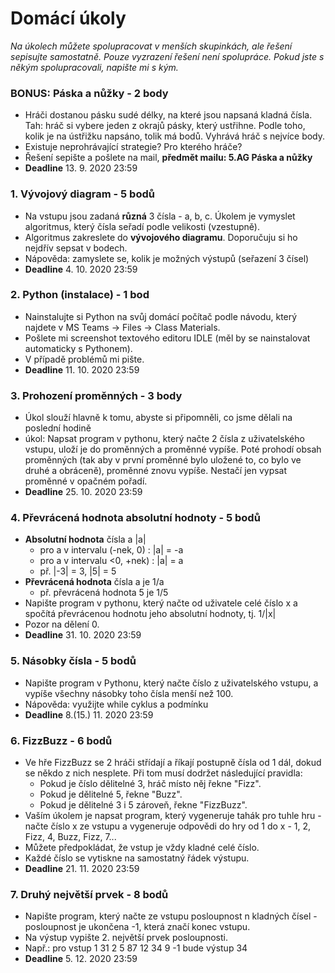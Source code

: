 # Domácí úkoly

*Na úkolech můžete spolupracovat v menších skupinkách, ale řešení sepisujte samostatně. Pouze vyzrazení řešení není spolupráce. Pokud jste s někým spolupracovali, napište mi s kým.*

### BONUS: Páska a nůžky - 2 body
- Hráči dostanou pásku sudé délky, na které jsou napsaná kladná čísla. Tah: hráč si vybere jeden z okrajů pásky, který ustřihne. Podle toho, kolik je na ústřižku napsáno, tolik má bodů. Vyhrává hráč s nejvíce body.
- Existuje neprohrávající strategie? Pro kterého hráče?
- Řešení sepište a pošlete na mail, **předmět mailu: 5.AG Páska a nůžky**
- **Deadline** 13. 9. 2020 23:59

### 1. Vývojový diagram - 5 bodů
- Na vstupu jsou zadaná **různá** 3 čísla - a, b, c. Úkolem je vymyslet algoritmus, který čísla seřadí podle velikosti (vzestupně).
- Algoritmus zakreslete do **vývojového diagramu**. Doporučuju si ho nejdřív sepsat v bodech.
- Nápověda: zamyslete se, kolik je možných výstupů (seřazení 3 čísel)
- **Deadline** 4. 10. 2020 23:59

### 2. Python (instalace) - 1 bod
- Nainstalujte si Python na svůj domácí počítač podle návodu, který najdete v MS Teams -> Files -> Class Materials.
- Pošlete mi screenshot textového editoru IDLE (měl by se nainstalovat automaticky s Pythonem).
- V případě problémů mi pište.
- **Deadline** 11. 10. 2020 23:59

### 3. Prohození proměnných - 3 body
- Úkol slouží hlavně k tomu, abyste si připomněli, co jsme dělali na poslední hodině
- úkol: Napsat program v pythonu, který načte 2 čísla z uživatelského vstupu, uloží je do proměnných a proměnné vypíše. Poté prohodí obsah proměnných (tak aby v první proměnné bylo uložené to, co bylo ve druhé a obráceně), proměnné znovu vypíše. Nestačí jen vypsat proměnné v opačném pořadí.
- **Deadline** 25. 10. 2020 23:59

### 4. Převrácená hodnota absolutní hodnoty - 5 bodů
- **Absolutní hodnota** čísla a |a|
  - pro a v intervalu (-nek, 0) : |a| = -a
  - pro a v intervalu <0, +nek) : |a| = a
  - př. |-3| = 3, |5| = 5
- **Převrácená hodnota** čísla a je 1/a
  - př. převrácená hodnota 5 je 1/5
- Napište program v pythonu, který načte od uživatele celé číslo x a spočítá převrácenou hodnotu jeho absolutní hodnoty, tj. 1/|x|
- Pozor na dělení 0.
- **Deadline** 31. 10. 2020 23:59

### 5. Násobky čísla - 5 bodů
- Napište program v Pythonu, který načte číslo z uživatelského vstupu, a vypíše všechny násobky toho čísla menší než 100.
- Nápověda: využijte while cyklus a podmínku
- **Deadline** 8.(15.) 11. 2020 23:59


### 6. FizzBuzz - 6 bodů
- Ve hře FizzBuzz se 2 hráči střídají a říkají postupně čísla od 1 dál, dokud se někdo z nich nesplete. Při tom musí dodržet následující pravidla:
  - Pokud je číslo dělitelné 3, hráč místo něj řekne "Fizz".
  - Pokud je dělitelné 5, řekne "Buzz".
  - Pokud je dělitelné 3 i 5 zároveň, řekne "FizzBuzz".
- Vaším úkolem je napsat program, který vygeneruje tahák pro tuhle hru - načte číslo x ze vstupu a vygeneruje odpovědi do hry od 1 do x - 1, 2, Fizz, 4, Buzz, Fizz, 7...
- Můžete předpokládat, že vstup je vždy kladné celé číslo.
- Každé číslo se vytiskne na samostatný řádek výstupu.
- **Deadline** 21. 11. 2020 23:59
  
### 7. Druhý největší prvek - 8 bodů
- Napište program, který načte ze vstupu posloupnost n kladných čísel - posloupnost je ukončena -1, která značí konec vstupu.
- Na výstup vypište 2. největší prvek posloupnosti.
- Např.: pro vstup 1 31 2 5 87 12 34 9 -1 bude výstup 34
- **Deadline** 5. 12. 2020 23:59

